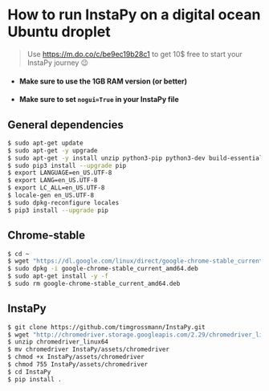 # How to run InstaPy on a digital ocean Ubuntu droplet
> Use https://m.do.co/c/be9ec19b28c1 to get 10$ free to start your InstaPy journey :wink:

- #### Make sure to use the 1GB RAM version (or better)

- #### Make sure to set ```nogui=True``` in your InstaPy file

## General dependencies

```sh
$ sudo apt-get update
$ sudo apt-get -y upgrade
$ sudo apt-get -y install unzip python3-pip python3-dev build-essential libssl-dev libffi-dev xvfb
$ sudo pip3 install --upgrade pip
$ export LANGUAGE=en_US.UTF-8
$ export LANG=en_US.UTF-8
$ export LC_ALL=en_US.UTF-8
$ locale-gen en_US.UTF-8
$ sudo dpkg-reconfigure locales
$ pip3 install --upgrade pip
```

## Chrome-stable

```sh
$ cd ~
$ wget "https://dl.google.com/linux/direct/google-chrome-stable_current_amd64.deb"
$ sudo dpkg -i google-chrome-stable_current_amd64.deb
$ sudo apt-get install -y -f
$ sudo rm google-chrome-stable_current_amd64.deb
```

## InstaPy

```bash
$ git clone https://github.com/timgrossmann/InstaPy.git
$ wget "http://chromedriver.storage.googleapis.com/2.29/chromedriver_linux64.zip"
$ unzip chromedriver_linux64
$ mv chromedriver InstaPy/assets/chromedriver
$ chmod +x InstaPy/assets/chromedriver
$ chmod 755 InstaPy/assets/chromedriver
$ cd InstaPy
$ pip install .
```

